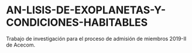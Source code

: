 # AN-LISIS-DE-EXOPLANETAS-Y-CONDICIONES-HABITABLES
Trabajo de investigación para el proceso de admisión de miembros 2019-II de Acecom. 
